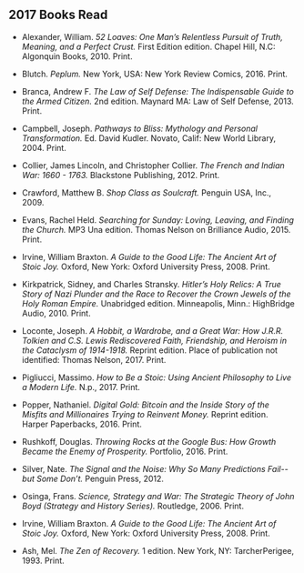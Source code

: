 ﻿## 2017 Books Read
 
 - Alexander, William. *52 Loaves: One Man’s Relentless Pursuit of Truth, Meaning, and a Perfect Crust.* First Edition edition. Chapel Hill, N.C: Algonquin Books, 2010. Print.

 - Blutch. *Peplum.* New York, USA: New York Review Comics, 2016. Print.
  
 - Branca, Andrew F. *The Law of Self Defense: The Indispensable Guide to the Armed Citizen.* 2nd edition. Maynard MA: Law of Self Defense, 2013. Print.
  
 - Campbell, Joseph. *Pathways to Bliss: Mythology and Personal Transformation.* Ed. David Kudler. Novato, Calif: New World Library, 2004. Print.
  
 - Collier, James Lincoln, and Christopher Collier. *The French and Indian War: 1660 - 1763.* Blackstone Publishing, 2012. Print.
 
 - Crawford, Matthew B. *Shop Class as Soulcraft.* Penguin USA, Inc., 2009.
  
 
 - Evans, Rachel Held. *Searching for Sunday: Loving, Leaving, and Finding the Church.* MP3 Una edition. Thomas Nelson on Brilliance Audio, 2015. Print.
  
 - Irvine, William Braxton. *A Guide to the Good Life: The Ancient Art of Stoic Joy.* Oxford, New York: Oxford University Press, 2008. Print.
  
 - Kirkpatrick, Sidney, and Charles Stransky. *Hitler’s Holy Relics: A True Story of Nazi Plunder and the Race to Recover the Crown Jewels of the Holy Roman Empire.* Unabridged edition. Minneapolis, Minn.: HighBridge Audio, 2010. Print.
  
 - Loconte, Joseph. *A Hobbit, a Wardrobe, and a Great War: How J.R.R. Tolkien and C.S. Lewis Rediscovered Faith, Friendship, and Heroism in the Cataclysm of 1914-1918.* Reprint edition. Place of publication not identified: Thomas Nelson, 2017. Print.
  
 - Pigliucci, Massimo. *How to Be a Stoic: Using Ancient Philosophy to Live a Modern Life.* N.p., 2017. Print.
  
 - Popper, Nathaniel. *Digital Gold: Bitcoin and the Inside Story of the Misfits and Millionaires Trying to Reinvent Money.* Reprint edition. Harper Paperbacks, 2016. Print.
  
 - Rushkoff, Douglas. *Throwing Rocks at the Google Bus: How Growth Became the Enemy of Prosperity.* Portfolio, 2016. Print.  

 - Silver, Nate. *The Signal and the Noise: Why So Many Predictions Fail--but Some Don’t.* Penguin Press, 2012.
  
  
 - Osinga, Frans. *Science, Strategy and War: The Strategic Theory of John Boyd (Strategy and History Series).* Routledge, 2006. Print.
  
 - Irvine, William Braxton. *A Guide to the Good Life: The Ancient Art of Stoic Joy.* Oxford, New York: Oxford University Press, 2008. Print.
  
 - Ash, Mel. *The Zen of Recovery.* 1 edition. New York, NY: TarcherPerigee, 1993. Print.  




  

